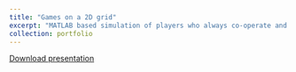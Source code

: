 ```yaml
---
title: "Games on a 2D grid"
excerpt: "MATLAB based simulation of players who always co-operate and players who always defect. The chaotic patterns are developed based on the reward obtained by defectors against co-operators. <br/><img src='/images/pr3.png'>"
collection: portfolio
---
```


<a href="https://adhishreeapte.github.io/files/NLD Project.pdf">Download presentation</a>


